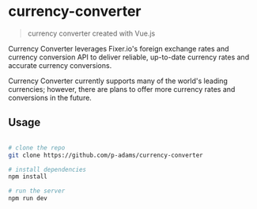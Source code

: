 # currency-converter

> currency converter created with Vue.js

Currency Converter leverages Fixer.io's foreign exchange rates and currency conversion API to deliver reliable, up-to-date currency rates and accurate currency conversions.

Currency Converter currently supports many of the world's leading currencies; however, there are plans to offer more currency rates and conversions in the future.

## Usage

```bash

# clone the repo
git clone https://github.com/p-adams/currency-converter

# install dependencies
npm install

# run the server
npm run dev

```
